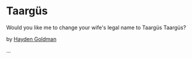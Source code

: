 # Taargüs

Would you like me to change your wife's legal name to Taargüs Taargüs?

by [Hayden Goldman](http://twitter.com/HAYDEN_JOSEPH)



...